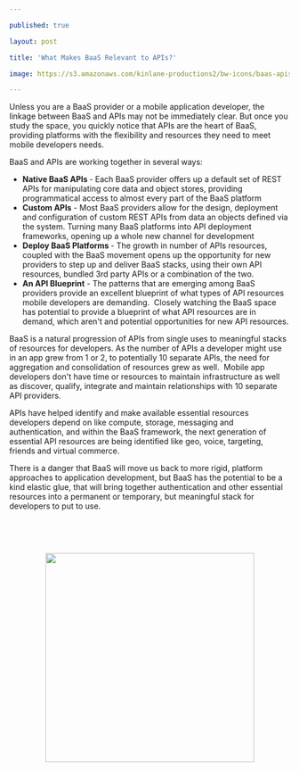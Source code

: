 ---
published: true
layout: post
title: 'What Makes BaaS Relevant to APIs?'
image: https://s3.amazonaws.com/kinlane-productions2/bw-icons/baas-apis.png
---

<p>Unless you are a BaaS provider or a mobile application developer, the linkage between BaaS and APIs may not be immediately clear. But once you study the space, you quickly notice that APIs are the heart of BaaS, providing platforms with the flexibility and resources they need to meet mobile developers needs.
<p>BaaS and APIs are working together in several ways:
<ul>
<li><strong>Native BaaS APIs </strong>- Each BaaS provider offers up a default set of REST APIs for manipulating core data and object stores, providing programmatical access to almost every part of the BaaS platform</li>
<li><strong>Custom APIs</strong> - Most BaaS providers allow for the design, deployment and configuration of custom REST APIs from data an objects defined via the system. Turning many BaaS platforms into API deployment frameworks, opening up a whole new channel for development</li>
<li><strong>Deploy BaaS Platforms&nbsp;</strong>- The growth in number of APIs resources, coupled with the BaaS movement opens up the opportunity for new providers to step up and deliver BaaS stacks, using their own API resources, bundled 3rd party APIs or a combination of the two.</li>
<li><strong>An API Blueprint</strong> - The patterns that are emerging among BaaS providers provide an excellent blueprint of what types of API resources mobile developers are demanding. &nbsp;Closely watching the BaaS space has potential to provide a blueprint of what API resources are in demand, which aren't and potential opportunities for new API resources.</li>
</ul>
<p>BaaS is a natural progression of APIs from single uses to meaningful stacks of resources for developers. As the number of APIs a developer might use in an app grew from 1 or 2, to potentially 10 separate APIs, the need for aggregation and consolidation of resources grew as well. &nbsp;Mobile app developers don't have time or resources to maintain infrastructure as well as discover, qualify, integrate and maintain relationships with 10 separate API providers. &nbsp;
<p>APIs have helped identify and make available essential resources developers depend on like compute, storage, messaging and authentication, and within the BaaS framework, the next generation of essential API resources are being identified like geo, voice, targeting, friends and virtual commerce. &nbsp;
<p>There is a danger that BaaS will move us back to more rigid, platform approaches to application development, but BaaS has the potential to be a kind elastic glue, that will bring together authentication and other essential resources into a permanent or temporary, but meaningful stack for developers to put to use.
<p>&nbsp;
<p>&nbsp;
<p><img style="display: block; margin-left: auto; margin-right: auto;" src="https://s3.amazonaws.com/kinlane-productions2/bw-icons/baas-apis.png" alt="" width="375" />

